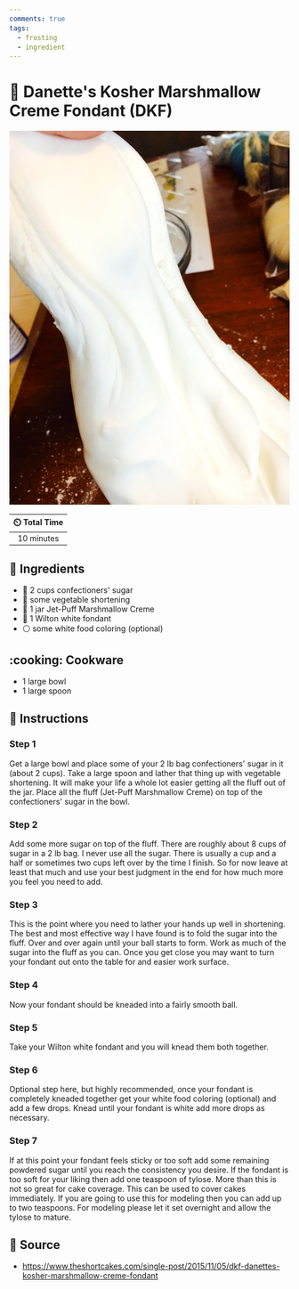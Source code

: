 ```yaml
---
comments: true
tags:
  - frosting
  - ingredient
---
```

# :cake: Danette's Kosher Marshmallow Creme Fondant (DKF)

![Danette's Kosher Marshmallow Creme Fondant (DKF)](../../assets/images/danette's-kosher-marshmallow-creme-fondant.png)

| :timer_clock: Total Time |
|:-----------------------: |
| 10 minutes |

## :salt: Ingredients

- :candy: 2 cups confectioners' sugar
- :carrot: some vegetable shortening
- :dango: 1 jar Jet-Puff Marshmallow Creme
- :cake: 1 Wilton white fondant
- :white_circle: some white food coloring (optional)

## :cooking: Cookware

- 1 large bowl
- 1 large spoon

## :pencil: Instructions

### Step 1

Get a large bowl and place some of your 2 lb bag confectioners' sugar in it (about 2 cups). Take a large spoon and
lather that thing up with vegetable shortening. It will make your life a whole lot easier getting all the fluff out of
the jar. Place all the fluff (Jet-Puff Marshmallow Creme) on top of the confectioners' sugar in the bowl.

### Step 2

Add some more sugar on top of the fluff. There are roughly about 8 cups of sugar in a 2 lb bag. I never use all the
sugar. There is usually a cup and a half or sometimes two cups left over by the time I finish. So for now leave at least
that much and use your best judgment in the end for how much more you feel you need to add.

### Step 3

This is the point where you need to lather your hands up well in shortening. The best and most effective way I have
found is to fold the sugar into the fluff. Over and over again until your ball starts to form. Work as much of the sugar
into the fluff as you can. Once you get close you may want to turn your fondant out onto the table for and easier work
surface.

### Step 4

Now your fondant should be kneaded into a fairly smooth ball.

### Step 5

Take your Wilton white fondant and you will knead them both together.

### Step 6

Optional step here, but highly recommended, once your fondant is completely kneaded together get your white food
coloring (optional) and add a few drops. Knead until your fondant is white add more drops as necessary.

### Step 7

If at this point your fondant feels sticky or too soft add some remaining powdered sugar until you reach the consistency
you desire. If the fondant is too soft for your liking then add one teaspoon of tylose.  More than this is not so great
for cake coverage. This can be used to cover cakes immediately. If you are going to use this for modeling then you can
add up to two teaspoons. For modeling please let it set overnight and allow the tylose to mature.

## :link: Source

- <https://www.theshortcakes.com/single-post/2015/11/05/dkf-danettes-kosher-marshmallow-creme-fondant>
